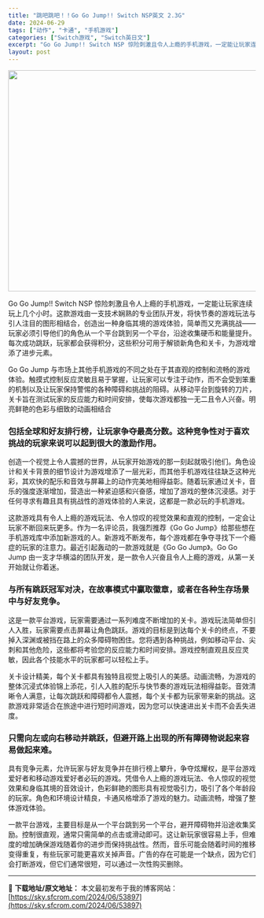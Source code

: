 ```yaml
---
title: "跳吧跳吧！！Go Go Jump!! Switch NSP英文 2.3G"
date: 2024-06-29
tags: ["动作", "卡通", "手机游戏"]
categories: ["Switch游戏", "Switch英日文"]
excerpt: "Go Go Jump!! Switch NSP 惊险刺激且令人上瘾的手机游戏，一定能让玩家连续玩上几个小时。这款游戏由一支技术娴熟的专业团队开发，将快节奏的游戏玩法与引人注目的图形相结合，创造出一种身临其境的游戏体验，简单而又充满挑战——玩家必须引导他们的角色从一个平台跳到另一个平台，沿途收集硬币和&hellip;"
layout: post
---
```


<img class="size-full wp-image-53898 aligncenter" src="https://sky.sfcrom.com/wp-content/uploads/2024/06/2024062902320615.webp" alt="" width="800" height="449" />

Go Go Jump!! Switch NSP 惊险刺激且令人上瘾的手机游戏，一定能让玩家连续玩上几个小时。这款游戏由一支技术娴熟的专业团队开发，将快节奏的游戏玩法与引人注目的图形相结合，创造出一种身临其境的游戏体验，简单而又充满挑战——玩家必须引导他们的角色从一个平台跳到另一个平台，沿途收集硬币和能量提升。每次成功跳跃，玩家都会获得积分，这些积分可用于解锁新角色和关卡，为游戏增添了进步元素。

Go Go Jump 与市场上其他手机游戏的不同之处在于其直观的控制和流畅的游戏体验。触摸式控制反应灵敏且易于掌握，让玩家可以专注于动作，而不会受到笨重的机制以及让玩家保持警惕的各种障碍和挑战的阻碍。从移动平台到旋转的刀片，关卡旨在测试玩家的反应能力和时间安排，使每次游戏都独一无二且令人兴奋。明亮鲜艳的色彩与细致的动画相结合
<h3>包括全球和好友排行榜，让玩家争夺最高分数。这种竞争性对于喜欢挑战的玩家来说可以起到很大的激励作用。</h3>
创造一个视觉上令人震撼的世界，从玩家开始游戏的那一刻起就吸引他们。角色设计和关卡背景的细节设计为游戏增添了一层光彩，而其他手机游戏往往缺乏这种光彩，其欢快的配乐和音效与屏幕上的动作完美地相得益彰。随着玩家通过关卡，音乐的强度逐渐增加，营造出一种紧迫感和兴奋感，增加了游戏的整体沉浸感。对于任何寻求有趣且具有挑战性的游戏体验的人来说，这都是一款必玩的手机游戏。

这款游戏具有令人上瘾的游戏玩法、令人惊叹的视觉效果和直观的控制，一定会让玩家不断回来玩更多。作为一名评论员，我强烈推荐《Go Go Jump》给那些想在手机游戏库中添加新游戏的人。新游戏不断发布，每个游戏都在争夺寻找下一个瘾症的玩家的注意力。最近引起轰动的一款游戏就是《Go Go Jump》。Go Go Jump 由一支才华横溢的团队开发，是一款令人兴奋且令人上瘾的游戏，从第一关开始就让你着迷。
<h3>与所有跳跃冠军对决，在故事模式中赢取徽章，或者在各种生存场景中与好友竞争。</h3>
这是一款平台游戏，玩家需要通过一系列难度不断增加的关卡。游戏玩法简单但引人入胜，玩家需要点击屏幕让角色跳跃。游戏的目标是到达每个关卡的终点，不要掉入深渊或被挡在路上的众多障碍物困住。您将遇到各种挑战，例如移动平台、尖刺和其他危险，这些都将考验您的反应能力和时间安排。游戏控制直观且反应灵敏，因此各个技能水平的玩家都可以轻松上手。

关卡设计精美，每个关卡都具有独特且视觉上吸引人的美感。动画流畅，为游戏的整体沉浸式体验锦上添花，引人入胜的配乐与快节奏的游戏玩法相得益彰。音效清晰令人满意，让每次跳跃和障碍都令人震撼，每个关卡都为玩家带来新的挑战。这款游戏非常适合在旅途中进行短时间游戏，因为您可以快速进出关卡而不会丢失进度。
<h3>只需向左或向右移动并跳跃，但避开路上出现的所有障碍物说起来容易做起来难。</h3>
具有竞争元素，允许玩家与好友竞争并在排行榜上攀升，争夺炫耀权，是平台游戏爱好者和移动游戏爱好者必玩的游戏。凭借令人上瘾的游戏玩法、令人惊叹的视觉效果和身临其境的音效设计，色彩鲜艳的图形具有视觉吸引力，吸引了各个年龄段的玩家。角色和环境设计精良，卡通风格增添了游戏的魅力。动画流畅，增强了整体游戏体验。

一款平台游戏，主要目标是从一个平台跳到另一个平台，避开障碍物并沿途收集奖励。控制很直观，通常只需简单的点击或滑动即可。这让新玩家很容易上手，但难度的增加确保游戏随着你的进步而保持挑战性。然而，音乐可能会随着时间的推移变得重复，有些玩家可能更喜欢关掉声音。广告的存在可能是一个缺点，因为它们会打断游戏，但它们通常很短，可以通过一次性购买删除。

---
📖 **下载地址/原文地址：** 本文最初发布于我的博客网站：[https://sky.sfcrom.com/2024/06/53897](https://sky.sfcrom.com/2024/06/53897)

